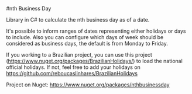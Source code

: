 #nth Business Day

Library in C# to calculate the nth business day as of a date.

It's possible to inform ranges of dates representing either holidays or days to include. Also you can configure which days of week should be considered as business days, the default is from Monday to Friday.

If you working to a Brazilian project, you can use this project (https://www.nuget.org/packages/BrazilianHolidays/) to load the national official holidays. If not, feel free to add your holidays on https://github.com/reboucaslinhares/BrazilianHolidays

Project on Nuget: https://www.nuget.org/packages/nthbusinessday
